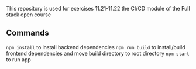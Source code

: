 This repository is used for exercises 11.21-11.22 the CI/CD module of the Full stack open course

## Commands

`npm install` to install backend dependencies
`npm run build` to install/build frontend dependencies and move build directory to root directory
`npm start` to run app